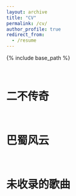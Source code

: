 ```yaml
---
layout: archive
title: "CV"
permalink: /cv/
author_profile: true
redirect_from:
  - /resume
---
```


{% include base_path %}

<br/>

二不传奇
=========
<br/>


巴蜀风云
=========
<br/>


未收录的歌曲
=========
<br/>


